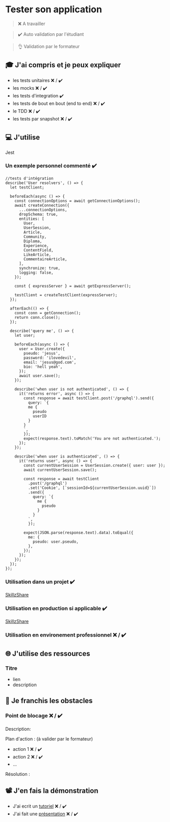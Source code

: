 # Tester son application

> ❌ A travailler

> ✔️ Auto validation par l'étudiant

> 👌 Validation par le formateur

## 🎓 J'ai compris et je peux expliquer

- les tests unitaires ❌ / ✔️
- les mocks ❌ / ✔️
- les tests d'integration ✔️
- les tests de bout en bout (end to end) ❌ / ✔️
- le TDD ❌ / ✔️
- les tests par snapshot ❌ / ✔️

## 💻 J'utilise

Jest

### Un exemple personnel commenté ✔️

```tsx
//tests d'intégration
describe('User resolvers', () => {
  let testClient;

  beforeEach(async () => {
    const connectionOptions = await getConnectionOptions();
    await createConnection({
      ...connectionOptions,
      dropSchema: true,
      entities: [
        User,
        UserSession,
        Article,
        Community,
        Diploma,
        Experience,
        ContentField,
        LikeArticle,
        CommentaireArticle,
      ],
      synchronize: true,
      logging: false,
    });

    const { expressServer } = await getExpressServer();

    testClient = createTestClient(expressServer);
  });

  afterEach(() => {
    const conn = getConnection();
    return conn.close();
  });

  describe('query me', () => {
    let user;

    beforeEach(async () => {
      user = User.create({
        pseudo: 'jesus',
        password: 'ilovedevil',
        email: 'jesus@god.com',
        bio: 'hell yeah',
      });
      await user.save();
    });

    describe('when user is not authenticated', () => {
      it('returns error', async () => {
        const response = await testClient.post('/graphql').send({
          query: `{
          me {
            pseudo
            userID
          }
        }
        `,
        });
        expect(response.text).toMatch('You are not authenticated.');
      });
    });

    describe('when user is authenticated', () => {
      it('returns user', async () => {
        const currentUserSession = UserSession.create({ user: user });
        await currentUserSession.save();

        const response = await testClient
          .post('/graphql')
          .set('Cookie', [`sessionId=${currentUserSession.uuid}`])
          .send({
            query: `{
              me {
                pseudo
              }
            }
          `,
          });

        expect(JSON.parse(response.text).data).toEqual({
          me: {
            pseudo: user.pseudo,
          },
        });
      });
    });
  });
});

```

### Utilisation dans un projet ✔️

[SkillzShare](https://github.com/WildCodeSchool/2020-11-wns-remote2-groupe5-projet)

### Utilisation en production si applicable ✔️

[SkillzShare](https://skillzshare.wns.wilders.dev/)

### Utilisation en environement professionnel ❌ / ✔️

## 🌐 J'utilise des ressources

### Titre

- lien
- description

## 🚧 Je franchis les obstacles

### Point de blocage ❌ / ✔️

Description:

Plan d'action : (à valider par le formateur)

- action 1 ❌ / ✔️
- action 2 ❌ / ✔️
- ...

Résolution :

## 📽️ J'en fais la démonstration

- J'ai ecrit un [tutoriel](...) ❌ / ✔️
- J'ai fait une [présentation](...) ❌ / ✔️
